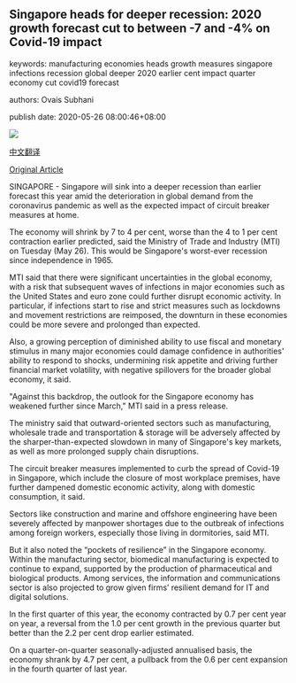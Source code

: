 ## Singapore heads for deeper recession: 2020 growth forecast cut to between -7 and -4% on Covid-19 impact

keywords: manufacturing economies heads growth measures singapore infections recession global deeper 2020 earlier cent impact quarter economy cut covid19 forecast

authors: Ovais Subhani

publish date: 2020-05-26 08:00:46+08:00

![](https://www.straitstimes.com/sites/default/files/styles/x_large/public/articles/2020/05/26/rk_singaporeskyline_260520.jpg?itok=eOPn5F68)

[中文翻译](Singapore%20heads%20for%20deeper%20recession%3A%202020%20growth%20forecast%20cut%20to%20between%20-7%20and%20-4%25%20on%20Covid-19%20impact_zh.md)

[Original Article](https://www.straitstimes.com/business/economy/spore-to-sink-into-deeper-recession-than-expected-2020-growth-forecast-cut-to)

SINGAPORE - Singapore will sink into a deeper recession than earlier forecast this year amid the deterioration in global demand from the coronavirus pandemic as well as the expected impact of circuit breaker measures at home.

The economy will shrink by 7 to 4 per cent, worse than the 4 to 1 per cent contraction earlier predicted, said the Ministry of Trade and Industry (MTI) on Tuesday (May 26). This would be Singapore's worst-ever recession since independence in 1965.

MTI said that there were significant uncertainties in the global economy, with a risk that subsequent waves of infections in major economies such as the United States and euro zone could further disrupt economic activity. In particular, if infections start to rise and strict measures such as lockdowns and movement restrictions are reimposed, the downturn in these economies could be more severe and prolonged than expected.

Also, a growing perception of diminished ability to use fiscal and monetary stimulus in many major economies could damage confidence in authorities' ability to respond to shocks, undermining risk appetite and driving further financial market volatility, with negative spillovers for the broader global economy, it said.

"Against this backdrop, the outlook for the Singapore economy has weakened further since March," MTI said in a press release.

The ministry said that outward-oriented sectors such as manufacturing, wholesale trade and transportation & storage will be adversely affected by the sharper-than-expected slowdown in many of Singapore's key markets, as well as more prolonged supply chain disruptions.

The circuit breaker measures implemented to curb the spread of Covid-19 in Singapore, which include the closure of most workplace premises, have further dampened domestic economic activity, along with domestic consumption, it said.

Sectors like construction and marine and offshore engineering have been severely affected by manpower shortages due to the outbreak of infections among foreign workers, especially those living in dormitories, said MTI.

But it also noted the “pockets of resilience” in the Singapore economy. Within the manufacturing sector, biomedical manufacturing is expected to continue to expand, supported by the production of pharmaceutical and biological products. Among services, the information and communications sector is also projected to grow given firms’ resilient demand for IT and digital solutions.

In the first quarter of this year, the economy contracted by 0.7 per cent year on year, a reversal from the 1.0 per cent growth in the previous quarter but better than the 2.2 per cent drop earlier estimated.

On a quarter-on-quarter seasonally-adjusted annualised basis, the economy shrank by 4.7 per cent, a pullback from the 0.6 per cent expansion in the fourth quarter of last year.